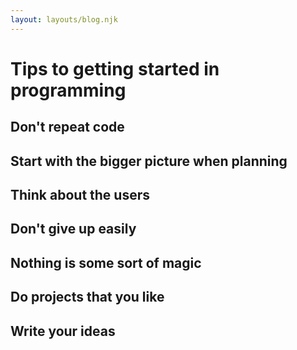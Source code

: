 ```yaml
---
layout: layouts/blog.njk
---
```


# Tips to getting started in programming

## Don't repeat code

## Start with the bigger picture when planning

## Think about the users

## Don't give up easily

## Nothing is some sort of magic

## Do projects that you like

## Write your ideas
